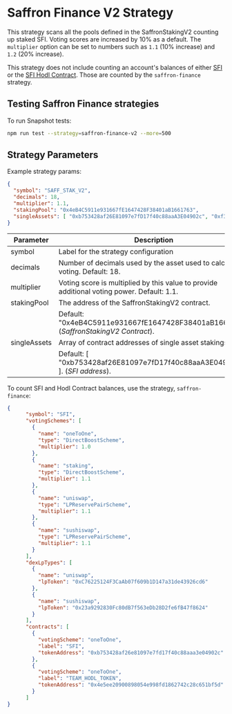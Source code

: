 # Saffron Finance V2 Strategy

This strategy scans all the pools defined in the SaffronStakingV2 counting up staked SFI. Voting scores are increased
by 10% as a default. The `multiplier` option can be set to numbers such as `1.1` (10% increase) and `1.2` (20% increase).

This strategy does not include counting an account's balances of either [SFI](https://etherscan.io/token/0xb753428af26e81097e7fd17f40c88aaa3e04902c)
or the [SFI Hodl Contract](https://etherscan.io/address/0x4e5ee20900898054e998fd1862742c28c651bf5d). Those are counted by the
`saffron-finance` strategy.

## Testing Saffron Finance strategies

To run Snapshot tests:

```bash
npm run test --strategy=saffron-finance-v2 --more=500
```

## Strategy Parameters

Example strategy params:

```json
{
  "symbol": "SAFF_STAK_V2",
  "decimals": 18,
  "multiplier": 1.1,
  "stakingPool": "0x4eB4C5911e931667fE1647428F38401aB1661763",
  "singleAssets": [ "0xb753428af26E81097e7fD17f40c88aaA3E04902c", "0xf34960d9d60be18cc1d5afc1a6f012a723a28811"]
}
```

| Parameter      | Description                                                                                |
|----------------|--------------------------------------------------------------------------------------------|
| symbol         | Label for the strategy configuration                                                       |
| decimals       | Number of decimals used by the asset used to calculate voting. Default: 18.                |
| multiplier     | Voting score is multiplied by this value to provide additional voting power. Default: 1.1. |
| stakingPool    | The address of the SaffronStakingV2 contract.                                              |
|                |     Default: "0x4eB4C5911e931667fE1647428F38401aB1661763" (_SaffronStakingV2 Contract_).   |
| singleAssets   | Array of contract addresses of single asset stakings.                                      |
|                |     Default: [ "0xb753428af26E81097e7fD17f40c88aaA3E04902c" ]. (_SFI address_).            |


To count SFI and Hodl Contract balances, use the strategy, `saffron-finance`:

```json
{
      "symbol": "SFI",
      "votingSchemes": [
        {
          "name": "oneToOne",
          "type": "DirectBoostScheme",
          "multiplier": 1.0
        },
        {
          "name": "staking",
          "type": "DirectBoostScheme",
          "multiplier": 1.1
        },
        {
          "name": "uniswap",
          "type": "LPReservePairScheme",
          "multiplier": 1.1
        },
        {
          "name": "sushiswap",
          "type": "LPReservePairScheme",
          "multiplier": 1.1
        }
      ],
      "dexLpTypes": [
        {
          "name": "uniswap",
          "lpToken": "0xC76225124F3CaAb07f609b1D147a31de43926cd6"
        },
        {
          "name": "sushiswap",
          "lpToken": "0x23a9292830Fc80dB7f563eDb28D2fe6fB47f8624"
        }
      ],
      "contracts": [
        {
          "votingScheme": "oneToOne",
          "label": "SFI",
          "tokenAddress": "0xb753428af26e81097e7fd17f40c88aaa3e04902c"
        },
        {
          "votingScheme": "oneToOne",
          "label": "TEAM_HODL_TOKEN",
          "tokenAddress": "0x4e5ee20900898054e998fd1862742c28c651bf5d"
        }
      ]
}

```
